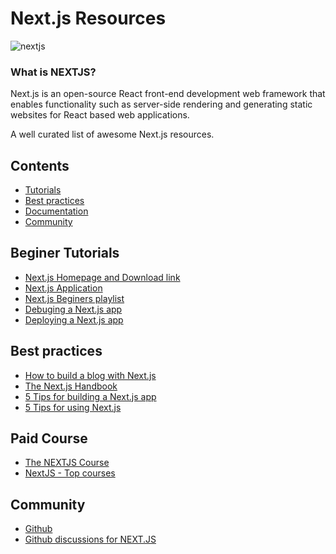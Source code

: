 # Next.js Resources

  ![nextjs](https://user-images.githubusercontent.com/49369387/102886367-f9a57080-447a-11eb-99a2-02e2aa582f0a.png)
<br>

### What is NEXTJS?

Next.js is an open-source React front-end development web framework that enables functionality such as server-side rendering and generating static websites for React based web applications.

A well curated list of awesome Next.js resources.


## Contents

- [Tutorials](#beginer-tutorials)
- [Best practices](#best-practices)
- [Documentation](https://nextjs.org/docs)
- [Community](#community)

## Beginer Tutorials

- [Next.js Homepage and Download link](https://nextjs.org/)
- [Next.js Application ](https://nextjs.org/learn/basics/create-nextjs-app)
- [Next.js Beginers playlist](https://www.youtube.com/results?search_query=next+js+for+beginners)
- [Debuging a Next.js app](https://nextjs.org/docs/advanced-features/debugging)
- [Deploying a Next.js app](https://nextjs.org/docs/deployment)

## Best practices

- [How to build a blog with Next.js](https://dev.to/sagar/building-a-blog-with-next-js-253)
- [The Next.js Handbook](https://www.freecodecamp.org/news/the-next-js-handbook/)
- [5 Tips for building a Next.js app](https://medium.com/zerostories/5-tips-for-building-a-next-js-app-576fd1f7c065)
- [5 Tips for using Next.js](https://menubar.io/5-tips-for-using-nextjs)

## Paid Course

- [The NEXTJS Course](https://nextjscourse.com/)
- [NextJS - Top courses](https://www.udemy.com/topic/nextjs-p/)

## Community

- [Github](https://github.com/vercel/next.js)
- [Github discussions for NEXT.JS](https://github.com/vercel/next.js/discussions)